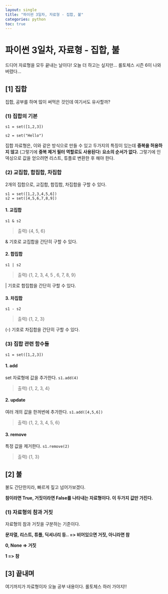 ```yaml
---
layout: single
title: "파이썬 3일차, 자료형 - 집합, 불"
categories: python
toc: true
---
```

# 파이썬 3일차, 자료형 - 집합, 불
드디어 자료형을 모두 끝내는 날이다! 오늘 더 하고는 싶지만... 롤토체스 시즌 6이 나와버렸다...
## [1] 집합
집합, 공부를 하며 많이 써먹은 것인데 여기서도 유사할까?
### (1) 집합의 기본
`s1 = set([1,2,3])`

`s2 = set("Hello")`

집합 자료형은, 이와 같은 방식으로 만들 수 있고 두가지의 특징이 있는데 **중복을 허용하지 않고** (그렇기에 **중복 제거 필터 역할로도 사용된다**) **요소의 순서가 없다.** 그렇기에 인덱싱으로 값을 얻으려면 리스트, 튜플로 변환한 후 해야 한다.
### (2) 교집합, 합집합, 차집합
2개의 집합으로, 교집합, 합집합, 차집합을 구할 수 있다.
```
s1 = set([1,2,3,4,5,6])
s2 = set([4,5,6,7,8,9])
```
#### 1. 교집합
`s1 & s2`
> 출력) {4, 5, 6}

& 기호로 교집합을 간단히 구할 수 있다.
#### 2. 합집합
`s1 | s2`
> 출력) {1, 2, 3, 4, 5 , 6, 7, 8, 9}

| 기호로 합집합을 간단히 구할 수 있다.
#### 3. 차집합
`s1 - s2`
> 출력) {1, 2, 3}

(-) 기호로 차집합을 간단히 구할 수 있다.

### (3) 집합 관련 함수들
`s1 = set([1,2,3])`
#### 1. add
set 자료형에 값을 추가한다.
`s1.add(4)`
> 출력) {1, 2, 3, 4}

#### 2. update
여러 개의 값을 한꺼번에 추가한다.
`s1.add([4,5,6])`
> 출력) {1, 2, 3, 4, 5, 6}

#### 3. remove
특정 값을 제거한다.
`s1.remove(2)`
> 출력) {1, 3}

## [2] 불
불도 간단한지라, 빠르게 짚고 넘어가보겠다.

**참이라면 True, 거짓이라면 False를 나타내는 자료형이다. 이 두가지 값만 가진다.**
### (1) 자료형의 참과 거짓
자료형의 참과 거짓을 구분하는 기준이다.

**문자열, 리스트, 튜플, 딕셔너리 등.. => 비어있으면 거짓, 아니라면 참**

**0, None => 거짓**

**1 => 참**

## [3] 끝내며
여기까지가 자료형이자 오늘 공부 내용이다. 롤토체스 하러 가야지!!

